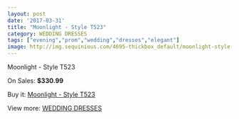 ```yaml
---
layout: post
date: '2017-03-31'
title: "Moonlight - Style T523"
category: WEDDING DRESSES
tags: ["evening","prom","wedding","dresses","elegant"]
image: http://img.sequinious.com/4695-thickbox_default/moonlight-style-t523.jpg
---
```

Moonlight - Style T523

On Sales: **$330.99**
<a href="https://www.sequinious.com/wedding-dresses/1960-moonlight-style-t523.html"><amp-img layout="responsive" width="600" height="600" src="//img.sequinious.com/4695-thickbox_default/moonlight-style-t523.jpg" alt="Moonlight - Style T523 0" /></a>
<a href="https://www.sequinious.com/wedding-dresses/1960-moonlight-style-t523.html"><amp-img layout="responsive" width="600" height="600" src="//img.sequinious.com/4696-thickbox_default/moonlight-style-t523.jpg" alt="Moonlight - Style T523 1" /></a>

Buy it: [Moonlight - Style T523](https://www.sequinious.com/wedding-dresses/1960-moonlight-style-t523.html "Moonlight - Style T523")

View more: [WEDDING DRESSES](https://www.sequinious.com/2-wedding-dresses "WEDDING DRESSES")